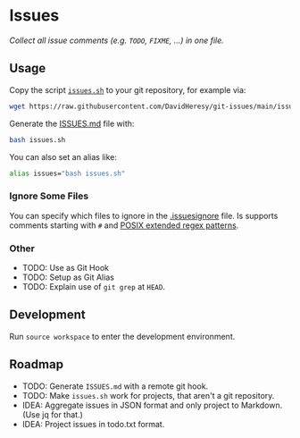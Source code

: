 # Issues

*Collect all issue comments (e.g. `TODO`, `FIXME`, ...) in one file.*

## Usage

Copy the script [`issues.sh`](issues.sh) to your git repository, for example via:

```bash
wget https://raw.githubusercontent.com/DavidHeresy/git-issues/main/issues.sh
```

Generate the [ISSUES.md](ISSUES.md) file with:

```bash
bash issues.sh
```

You can also set an alias like:

```bash
alias issues="bash issues.sh"
```

### Ignore Some Files

You can specify which files to ignore in the [.issuesignore](.issuesignore) file.
Is supports comments starting with `#` and 
[POSIX extended regex patterns](https://en.wikipedia.org/wiki/Regular_expression#POSIX_extended).

### Other

- TODO: Use as Git Hook
- TODO: Setup as Git Alias
- TODO: Explain use of `git grep` at `HEAD`.

## Development

Run `source workspace` to enter the development environment.

## Roadmap

- TODO: Generate `ISSUES.md` with a remote git hook.
- TODO: Make `issues.sh` work for projects, that aren't a git repository.
- IDEA: Aggregate issues in JSON format and only project to Markdown. (Use jq for that.)
- IDEA: Project issues in todo.txt format.

